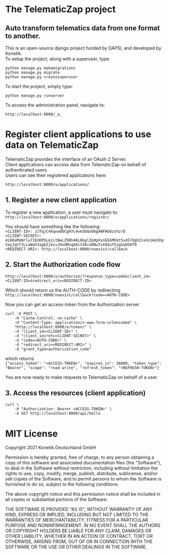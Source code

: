 # The TelematicZap project
## Auto transform telematics data from one format to another.
This is an open-source django project funded by DAPSI, and developed by Konetik.  
To setup the project, along with a superuser, type:  
```
python manage.py makemigrations
python manage.py migrate
python manage.py createsuperuser
```

To start the project, simply type:  
```
python manage.py runserver
```
  
To access the administration panel, navigate to:

`http://localhost:8000/_a_`

  
  

# Register client applications to use data on TelematicZap
TelematicZap provides the interface of an OAuth 2 Server.  
Client applications can access data from TelematicZap on behalf of authenticated users.  
Users can see their registered applications here:  

`http://localhost:8000/o/applications/`

  
  

## 1. Register a new client application
To register a new application, a user must navigate to:  
`http://localhost:8000/o/applications/register/`

You should have something like the following:    
`<CLIENT-ID>: JJTqjC4kqnwQOCgH7L4vm3bQoD6gAWFHGdzshzrD`  
`<CLIENT-SECRET>: 4i6KeMoNrlu71EUKPbLmjLtNwLZ98h46L0GglZp9pXxnEEkMhkt5x457dghZsvUcU4oShpVay1qYfJLLoWoh3agbZjecvJHsOMvqAXctX6ro0NuTxX92uf5zgSwOSHT9`  
`<REDIRECT-URI>: http://localhost:8000/noexist/callback`  

  
  

## 2. Start the Authorization code flow
`http://localhost:8000/o/authorize/?response_type=code&client_id=<CLIENT-ID>&redirect_uri=<REDIRECT-ID>`

Which should return us the AUTH-CODE by redirecting:
`http://localhost:8000/noexist/callback?code=<AUTH-CODE>`

Now you can get an access-token from the Authorization server
```
curl -X POST \
    -H "Cache-Control: no-cache" \
    -H "Content-Type: application/x-www-form-urlencoded" \
    "http://localhost:8000/o/token/" \
    -d "client_id=<CLIENT-ID>" \
    -d "client_secret=<CLIENT-SECRET>" \
    -d "code=<AUTH-CODE>" \
    -d "redirect_uri=<REDIRECT-URI>" \
    -d "grant_type=authorization_code"
```


which returns  
`{"access_token": "<ACCESS-TOKEN>", "expires_in": 36000, "token_type": "Bearer", "scope": "read write", "refresh_token": "<REFRESH-TOKEN>"}`


You are now ready to make requests to TelematicZap on behalf of a user.

  
  

## 3. Access the resources (client application)
```
curl \
    -H "Authorization: Bearer <ACCESS-TOKEN>" \
    -X GET http://localhost:8000/api/hello
```

  
  

# MIT License

Copyright 2021 Konetik Deutschland GmbH

Permission is hereby granted, free of charge, to any person obtaining a copy of this software and associated documentation files (the "Software"), to deal in the Software without restriction, including without limitation the rights to use, copy, modify, merge, publish, distribute, sublicense, and/or sell copies of the Software, and to permit persons to whom the Software is furnished to do so, subject to the following conditions:

The above copyright notice and this permission notice shall be included in all copies or substantial portions of the Software.

THE SOFTWARE IS PROVIDED "AS IS", WITHOUT WARRANTY OF ANY KIND, EXPRESS OR IMPLIED, INCLUDING BUT NOT LIMITED TO THE WARRANTIES OF MERCHANTABILITY, FITNESS FOR A PARTICULAR PURPOSE AND NONINFRINGEMENT. IN NO EVENT SHALL THE AUTHORS OR COPYRIGHT HOLDERS BE LIABLE FOR ANY CLAIM, DAMAGES OR OTHER LIABILITY, WHETHER IN AN ACTION OF CONTRACT, TORT OR OTHERWISE, ARISING FROM, OUT OF OR IN CONNECTION WITH THE SOFTWARE OR THE USE OR OTHER DEALINGS IN THE SOFTWARE.
